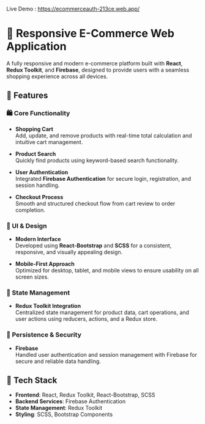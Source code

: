 Live Demo : https://ecommerceauth-213ce.web.app/

# 🛒 Responsive E-Commerce Web Application

A fully responsive and modern e-commerce platform built with **React**, **Redux Toolkit**, and **Firebase**, designed to provide users with a seamless shopping experience across all devices.

## 🚀 Features

### 🛍️ Core Functionality
- **Shopping Cart**  
  Add, update, and remove products with real-time total calculation and intuitive cart management.

- **Product Search**  
  Quickly find products using keyword-based search functionality.

- **User Authentication**  
  Integrated **Firebase Authentication** for secure login, registration, and session handling.

- **Checkout Process**  
  Smooth and structured checkout flow from cart review to order completion.

### 🎨 UI & Design
- **Modern Interface**  
  Developed using **React-Bootstrap** and **SCSS** for a consistent, responsive, and visually appealing design.

- **Mobile-First Approach**  
  Optimized for desktop, tablet, and mobile views to ensure usability on all screen sizes.

### 🔄 State Management
- **Redux Toolkit Integration**  
  Centralized state management for product data, cart operations, and user actions using reducers, actions, and a Redux store.

### 🔐 Persistence & Security
- **Firebase**  
  Handled user authentication and session management with Firebase for secure and reliable data handling.

## 🧰 Tech Stack

- **Frontend**: React, Redux Toolkit, React-Bootstrap, SCSS
- **Backend Services**: Firebase Authentication
- **State Management**: Redux Toolkit
- **Styling**: SCSS, Bootstrap Components
